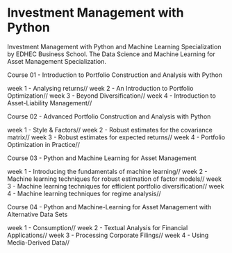 # Investment Management with Python
Investment Management with Python and Machine Learning Specialization by EDHEC Business School.
The Data Science and Machine Learning for Asset Management Specialization.

Course 01 - Introduction to Portfolio Construction and Analysis with Python

week 1 - Analysing returns//
week 2 - An Introduction to Portfolio Optimization//
week 3 - Beyond Diversification//
week 4 - Introduction to Asset-Liability Management//


Course 02 - Advanced Portfolio Construction and Analysis with Python

week 1 - Style & Factors//
week 2 - Robust estimates for the covariance matrix//
week 3 - Robust estimates for expected returns//
week 4 - Portfolio Optimization in Practice//


Course 03 - Python and Machine Learning for Asset Management

week 1 - Introducing the fundamentals of machine learning//
week 2 - Machine learning techniques for robust estimation of factor models//
week 3 - Machine learning techniques for efficient portfolio diversification//
week 4 - Machine learning techniques for regime analysis//


Course 04 - Python and Machine-Learning for Asset Management with Alternative Data Sets

week 1 - Consumption//
week 2 - Textual Analysis for Financial Applications//
week 3 - Processing Corporate Filings//
week 4 - Using Media-Derived Data//
